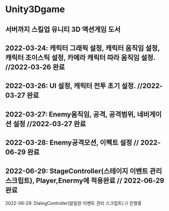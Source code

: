 # Unity3Dgame
서버까지 스킬업 유니티 3D 액션게임 도서 
---------------------------------------------------------------------------------------------------------
2022-03-24: 캐릭터 그래픽 설정, 캐릭터 움직임 설정, 캐릭터 조이스틱 설정, 카메라 캐릭터 따라 움직임 설정. //2022-03-26 완료
---------------------------------------------------------------------------------------------------------
2022-03-26: UI 설정, 캐릭터 전투 초기 설정. //2022-03-27 완료
---------------------------------------------------------------------------------------------------------
2022-03-27: Enemy움직임, 공격, 공격범위, 네비게이션 설정 //2022-03-27 완료
---------------------------------------------------------------------------------------------------------
2022-03-28: Enemy공격모션, 이펙트 설정 // 2022-06-29 완료
---------------------------------------------------------------------------------------------------------
2022-06-29: StageController(스테이지 이벤트 관리 스크립트), Player,Enermy에 적용완료 // 2022-06-29완료
---------------------------------------------------------------------------------------------------------
2022-06-29: DialogController(알림창 이벤트 관리 스크립트) // 진행중
